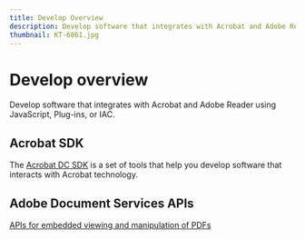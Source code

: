 ```yaml
---
title: Develop Overview
description: Develop software that integrates with Acrobat and Adobe Reader using JavaScript, Plug-ins, or IAC
thumbnail: KT-6861.jpg
---
```


# Develop overview

Develop software that integrates with Acrobat and Adobe Reader using JavaScript, Plug-ins, or IAC.

## Acrobat SDK

The [Acrobat DC SDK](https://www.adobe.io/apis/documentcloud/acrobat.html) is a set of tools that help you develop software that interacts with Acrobat technology. 

## Adobe Document Services APIs

[APIs for embedded viewing and manipulation of PDFs](https://www.adobe.io/apis/documentcloud/dcsdk/)

